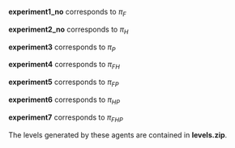 **experiment1_no** corresponds to $\pi_{F}$

**experiment2_no** corresponds to $\pi_{H}$

**experiment3** corresponds to $\pi_P$

**experiment4** corresponds to $\pi_{FH}$

**experiment5** corresponds to $\pi_{FP}$

**experiment6** corresponds to $\pi_{HP}$

**experiment7** corresponds to $\pi_{FHP}$

The levels generated by these agents are contained in **levels.zip**.

